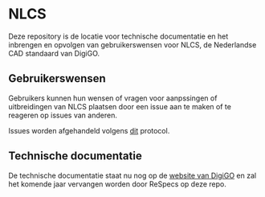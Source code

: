 # NLCS
Deze repository is de locatie voor technische documentatie en het inbrengen en opvolgen van gebruikerswensen voor NLCS, de Nederlandse CAD standaard van DigiGO.

## Gebruikerswensen

Gebruikers kunnen hun wensen of vragen voor aanpssingen of uitbreidingen van NLCS plaatsen door een issue aan te maken of te reageren op issues van anderen.

Issues worden afgehandeld volgens [dit](https://github.com/bimloket/NLCS/blob/main/instructies/RASCI%20Github%20issues%20NLCS.pdf) protocol.

## Technische documentatie
De technische documentatie staat nu nog op de [website van DigiGO](https://www.bimloket.nl/p/429/Documentatie) en zal het komende jaar vervangen worden door ReSpecs op deze repo.



